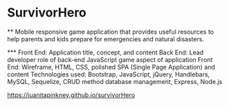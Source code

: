 # SurvivorHero

** Mobile responsive game application that provides useful resources to help parents and kids prepare for emergencies and natural disasters.

*** Front End: Application title, concept, and content
Back End: Lead developer role of back-end JavaScript game aspect of application 
Front End: Wireframe, HTML, CSS, polished SPA (Single Page Application) and content
Technologies used: Bootstrap, JavaScript, jQuery, Handlebars, MySQL, Sequelize, CRUD method database management, Express, Node.js 

https://juanitapinkney.github.io/survivorHero
